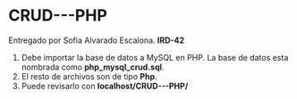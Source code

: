 # CRUD---PHP
Entregado por Sofia Alvarado Escalona. **IRD-42**

1. Debe importar la base de datos a MySQL en PHP. La base de datos esta nombrada como **php_mysql_crud.sql**.
2. El resto de archivos son de tipo **Php**.
3. Puede revisarlo con **localhost/CRUD---PHP/**
